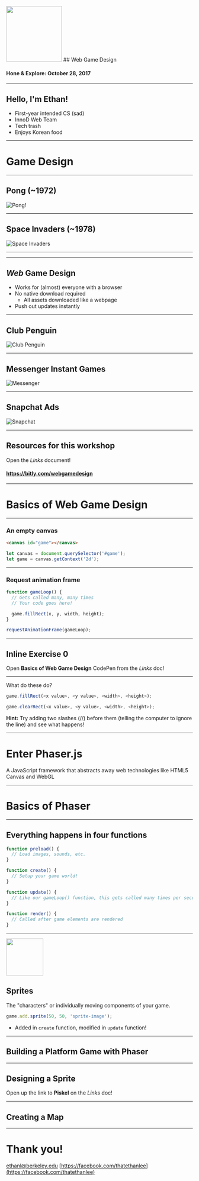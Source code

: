 <img src="/sprite.png" height="150" style="image-rendering: pixelated; border: none; background: none" />
## Web Game Design

#### Hone &amp; Explore: October 28, 2017

---

## Hello, I'm Ethan!
- First-year intended CS (sad)
- InnoD Web Team
- Tech trash
- Enjoys Korean food

---

# Game Design

***

## Pong (~1972)
![Pong!](/slides-img/pong.png)

***

## Space Invaders (~1978)
![Space Invaders](/slides-img/spaceinvaders.gif)

***

---

## _Web_ Game Design
- Works for (almost) everyone with a browser
- No native download required
  - All assets downloaded like a webpage
- Push out updates instantly

***

## Club Penguin
![Club Penguin](/slides-img/clubpenguin.jpg)

***

## Messenger Instant Games
![Messenger](/slides-img/messenger.png)

***

## Snapchat Ads
![Snapchat](/slides-img/snapchat.png)

---

## Resources for this workshop
Open the _Links_ document!
<h4><a href="https://bitly.com/webgamedesign" style="text-transform: lowercase;">https://bitly.com/webgamedesign</a></h4>

---

# Basics of Web Game Design

***

### An empty canvas
```html
<canvas id="game"></canvas>
```

```javascript
let canvas = document.querySelector('#game');
let game = canvas.getContext('2d');
```

***

### Request animation frame
```javascript
function gameLoop() {
  // Gets called many, many times
  // Your code goes here!

  game.fillRect(x, y, width, height);
}

requestAnimationFrame(gameLoop);
```

***

## Inline Exercise 0

Open **Basics of Web Game Design** CodePen from the _Links_ doc!

***

What do these do?

```javascript
game.fillRect(<x value>, <y value>, <width>, <height>);
```

```javascript
game.clearRect(<x value>, <y value>, <width>, <height>);
```

**Hint:** Try adding two slashes (//) before them (telling the computer to ignore the line) and see what happens!

---

# Enter Phaser.js
A JavaScript framework that abstracts away web technologies like HTML5 Canvas and WebGL

---

# Basics of Phaser

***

## Everything happens in four functions

```javascript
function preload() {
  // Load images, sounds, etc.
}

function create() {
  // Setup your game world!
}

function update() {
  // Like our gameLoop() function, this gets called many times per second!
}

function render() {
  // Called after game elements are rendered
}

```

***

<img src="/slides-img/snorlax.gif" height="100" style="image-rendering: pixelated; border: none; background: none" />

## Sprites

The "characters" or individually moving components of your game.

```javascript
game.add.sprite(50, 50, 'sprite-image');
```

- Added in `create` function, modified in `update` function!

---

## Building a Platform Game with Phaser

***

## Designing a Sprite

Open up the link to **Piskel** on the _Links_ doc!

***

## Creating a Map



---

# Thank you!

ethanl@berkeley.edu
[https://facebook.com/thatethanlee](https://facebook.com/thatethanlee)

